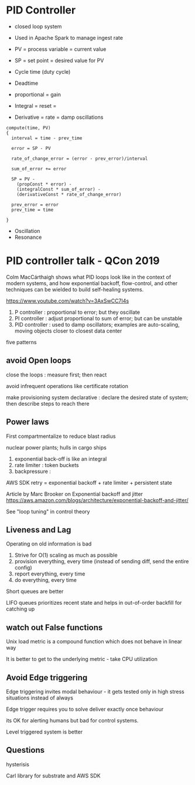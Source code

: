 
# PID Controller

* closed loop system
* Used in Apache Spark to manage ingest rate

* PV = process variable = current value
* SP = set point = desired value for PV

* Cycle time (duty cycle) 
* Deadtime

* proportional = gain
* Integral = reset =
* Derivative = rate = damp oscillations

```
compute(time, PV)
{
  interval = time - prev_time
  
  error = SP - PV
  
  rate_of_change_error = (error - prev_error)/interval

  sum_of_error += error
  
  SP = PV - 
    (propConst * error) -
    (integralConst * sum_of_error) -
    (derivativeConst * rate_of_change_error)

  prev_error = error
  prev_time = time
  
}
```

* Oscillation
* Resonance

# PID controller talk - QCon 2019

Colm MacCárthaigh shows what PID loops look like in the context of modern systems, and how exponential backoff, flow-control, and other techniques can be wielded to build self-healing systems.

https://www.youtube.com/watch?v=3AxSwCC7I4s

1. P controller : proportional to error; but they oscillate
2. PI controller : adjust proportional to sum of error; but can be unstable
3. PID controller : used to damp oscillators; examples are auto-scaling, moving objects closer to closest data center

five patterns

## avoid Open loops

close the loops : measure first; then react

avoid infrequent operations like certificate rotation

make provisioning system declarative : declare the desired state of system; then describe steps to reach there
 
## Power laws

First compartmentalize to reduce blast radius

nuclear power plants; hulls in cargo ships

1. exponential back-off is like an integral
2. rate limiter : token buckets
3. backpressure : 

AWS SDK retry = exponential backoff + rate limiter + persistent state

Article by Marc Brooker on Exponential backoff and jitter
https://aws.amazon.com/blogs/architecture/exponential-backoff-and-jitter/

See "loop tuning" in control theory

## Liveness and Lag

Operating on old information is bad

1. Strive for O(1) scaling as much as possible
2. provision everything, every time (instead of sending diff, send the entire config)
3. report everything, every time
4. do everything, every time

Short queues are better

LIFO queues prioritizes recent state and helps in out-of-order backfill for catching up

## watch out False functions

Unix load metric is a compound function which does not behave in linear way

It is better to get to the underlying metric - take CPU utilization

## Avoid Edge triggering

Edge triggering invites modal behaviour - it gets tested only in high stress situations instead of always

Edge trigger requires you to solve deliver exactly once behaviour

its OK for alerting humans but bad for control systems.

Level triggered system is better

## Questions

hysterisis

Carl library for substrate and AWS SDK
